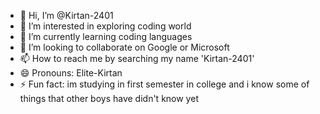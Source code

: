 - 👋 Hi, I’m @Kirtan-2401
- 👀 I’m interested in exploring coding world
- 🌱 I’m currently learning coding languages
- 💞️ I’m looking to collaborate on Google or Microsoft 
- 📫 How to reach me by searching my name 'Kirtan-2401'
- 😄 Pronouns: Elite-Kirtan
- ⚡ Fun fact: im studying in first semester in college and i know some of things that other boys have didn't know yet
<!---
Kirtan-2401/Kirtan-2401 is a ✨ special ✨ repository because its `README.md` (this file) appears on your GitHub profile.
You can click the Preview link to take a look at your changes.
--->

